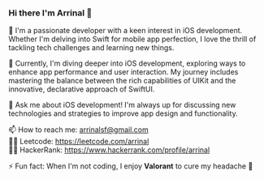 ### Hi there I'm Arrinal 👋
🔭 I'm a passionate developer with a keen interest in iOS development. Whether I'm delving into Swift for mobile app perfection, I love the thrill of tackling tech challenges and learning new things.

🌱 Currently, I'm diving deeper into iOS development, exploring ways to enhance app performance and user interaction. My journey includes mastering the balance between the rich capabilities of UIKit and the innovative, declarative approach of SwiftUI.

💬 Ask me about iOS development! I'm always up for discussing new technologies and strategies to improve app design and functionality.

📫 How to reach me: arrinalsf@gmail.com <br>
🧑‍💻 Leetcode: https://leetcode.com/arrinal <br>
🧑‍💻 HackerRank: https://www.hackerrank.com/profile/arrinal

⚡ Fun fact: When I'm not coding, I enjoy **Valorant** to cure my headache 🥳
<!--
**arrinal/arrinal** is a ✨ _special_ ✨ repository because its `README.md` (this file) appears on your GitHub profile.

Here are some ideas to get you started:

- 🔭 I’m currently working on ...
- 🌱 I’m currently learning ...
- 👯 I’m looking to collaborate on ...
- 🤔 I’m looking for help with ...
- 💬 Ask me about ...
- 📫 How to reach me: ...
- 😄 Pronouns: ...
- ⚡ Fun fact: ...
-->
